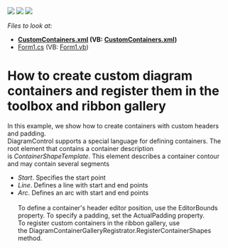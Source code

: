 <!-- default badges list -->
![](https://img.shields.io/endpoint?url=https://codecentral.devexpress.com/api/v1/VersionRange/128585369/16.2.3%2B)
[![](https://img.shields.io/badge/Open_in_DevExpress_Support_Center-FF7200?style=flat-square&logo=DevExpress&logoColor=white)](https://supportcenter.devexpress.com/ticket/details/T466447)
[![](https://img.shields.io/badge/📖_How_to_use_DevExpress_Examples-e9f6fc?style=flat-square)](https://docs.devexpress.com/GeneralInformation/403183)
<!-- default badges end -->
<!-- default file list -->
*Files to look at*:

* **[CustomContainers.xml](./CS/XtraDiagram.CreateCustomContainers/CustomContainers.xml) (VB: [CustomContainers.xml](./VB/XtraDiagram.CreateCustomContainers/CustomContainers.xml))**
* [Form1.cs](./CS/XtraDiagram.CreateCustomContainers/Form1.cs) (VB: [Form1.vb](./VB/XtraDiagram.CreateCustomContainers/Form1.vb))
<!-- default file list end -->
# How to create custom diagram containers and register them in the toolbox and ribbon gallery


In this example, we show how to create containers with custom headers and padding. <br>DiagramControl supports a special language for defining containers. The root element that contains a container description is <em>ContainerShapeTemplate</em>. This element describes a container contour and may contain several segments

* <em>Start</em>. Specifies the start point
* <em>Line</em>. Defines a line with start and end points
* <em>Arc</em>. Defines an arc with start and end points<br><br>To define a container's header editor position, use the EditorBounds property. To specify a padding, set the ActualPadding property.<br>To register custom containers in the ribbon gallery, use the DiagramContainerGalleryRegistrator.RegisterContainerShapes method.

<br/>


